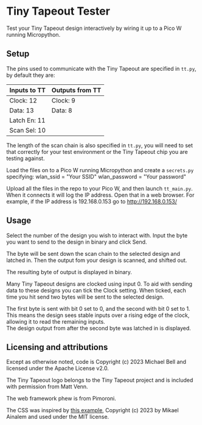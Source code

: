 # Tiny Tapeout Tester

Test your Tiny Tapeout design interactively by wiring it up to a Pico W running Micropython.

## Setup

The pins used to communicate with the Tiny Tapeout are specified in `tt.py`, by default they are:

| Inputs to TT | Outputs from TT |
| ------------ | --------------- |
| Clock: 12    | Clock: 9 |
| Data: 13     | Data: 8 |
| Latch En: 11 | |
| Scan Sel: 10 | |

The length of the scan chain is also specified in `tt.py`, you will need to set that correctly for your test environment or the Tiny Tapeout chip you are testing against.

Load the files on to a Pico W running Micropython and create a `secrets.py` specifying:
    wlan_ssid = "Your SSID"
    wlan_password = "Your password"

Upload all the files in the repo to your Pico W, and then launch `tt_main.py`.  When it connects it will log the IP address.  Open that in a web browser.
For example, if the IP address is 192.168.0.153 go to http://192.168.0.153/

## Usage

Select the number of the design you wish to interact with.  Input the byte you want to send to the design in binary and click Send.

The byte will be sent down the scan chain to the selected design and latched in.  Then the output fom your design is scanned, and shifted out.

The resulting byte of output is displayed in binary.

Many Tiny Tapeout designs are clocked using input 0.  To aid with sending data to these designs you can tick the Clock setting.  When ticked, each time you hit send two bytes will be sent to the selected design.

The first byte is sent with bit 0 set to 0, and the second with bit 0 set to 1.  This means the design sees stable inputs over a rising edge of the clock, allowing it to read the remaining inputs.  
The design output from after the second byte was latched in is displayed.

## Licensing and attributions

Except as otherwise noted, code is Copyright (c) 2023 Michael Bell and licensed under the Apache License v2.0.

The Tiny Tapeout logo belongs to the Tiny Tapeout project and is included with permission from Matt Venn.

The web framework phew is from Pimoroni.

The CSS was inspired by [this example](https://codepen.io/ainalem/pen/GRqPwoz), Copyright (c) 2023 by Mikael Ainalem and used under the MIT license.